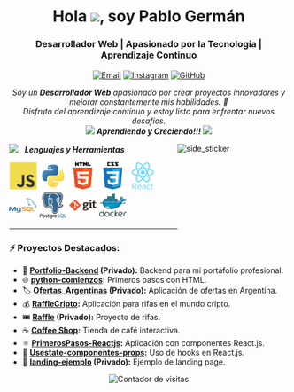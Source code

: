 

<h1 align="center">Hola <img src="https://media.giphy.com/media/hvRJCLFzcasrR4ia7z/giphy.gif" width="30px">, soy Pablo Germán</h1>
<h3 align="center">Desarrollador Web | Apasionado por la Tecnología | Aprendizaje Continuo</h3>

<p align="center">
<a href="mailto:pabloajallaenero26@gmail.com" target="blank"><img align="center" src="https://simpleicons.org/icons/gmail.svg" alt="Email" height="30" width="40" /></a>
<a href="https://www.instagram.com/apg.pablo/" target="blank"><img align="center" src="https://simpleicons.org/icons/instagram.svg" alt="Instagram" height="30" width="40" /></a>
<a href="https://github.com/Pablo-German" target="blank"><img align="center" src="https://simpleicons.org/icons/github.svg" alt="GitHub" height="30" width="40" /></a>
</p>

<p align="center">
  <em>
    Soy un <b>Desarrollador Web</b> apasionado por crear proyectos innovadores y mejorar constantemente mis habilidades. 🚀<br>
    Disfruto del aprendizaje continuo y estoy listo para enfrentar nuevos desafíos.
  </em>
  <br>
  <img src="https://media.giphy.com/media/VgCDAzcKvsR6OM0uWg/giphy.gif" width="50" /> <b><i>Aprendiendo y Creciendo!!!</i></b> <img src="https://media.giphy.com/media/7j2hfyeVcDtf2/giphy.gif" width="50" />
</p>



<img align="right" width=200px height=200px alt="side_sticker" src="https://media.giphy.com/media/TEnXkcsHrP4YedChhA/giphy.gif" />

<img src="https://media.giphy.com/media/3o6Zt5HM3lhxaZRYgY/giphy.gif" width="30px"> &nbsp; ***Lenguajes y Herramientas***


<p align="left">
  <code><img height="50" src="https://raw.githubusercontent.com/devicons/devicon/master/icons/javascript/javascript-original.svg"></code>
  <code><img height="50" src="https://raw.githubusercontent.com/devicons/devicon/master/icons/python/python-original.svg"></code>
  <code><img height="50" src="https://raw.githubusercontent.com/devicons/devicon/master/icons/html5/html5-original-wordmark.svg"></code>
  <code><img height="50" src="https://raw.githubusercontent.com/devicons/devicon/master/icons/css3/css3-original-wordmark.svg"></code>
  <code><img height="50" src="https://raw.githubusercontent.com/devicons/devicon/master/icons/react/react-original-wordmark.svg"></code>
  <code><img height="50" src="https://raw.githubusercontent.com/devicons/devicon/master/icons/mysql/mysql-original-wordmark.svg"></code>
  <code><img height="50" src="https://raw.githubusercontent.com/devicons/devicon/master/icons/postgresql/postgresql-original-wordmark.svg"></code>
  <code><img height="50" src="https://raw.githubusercontent.com/devicons/devicon/master/icons/git/git-original-wordmark.svg"></code>
  <code><img height="50" src="https://raw.githubusercontent.com/devicons/devicon/master/icons/docker/docker-original-wordmark.svg"></code>
</p>

---

### ⚡ Proyectos Destacados:

- 🚀 **[Portfolio-Backend](https://github.com/Pablo-German/Portfolio-Backend) (Privado):** Backend para mi portafolio profesional.
- 🌐 **[python-comienzos](https://github.com/Pablo-German/python-comienzos):** Primeros pasos con HTML.
- 🏷️ **[Ofertas_Argentinas](https://github.com/Pablo-German/Ofertas_Argentinas) (Privado):** Aplicación de ofertas en Argentina.
- 💰 **[RaffleCripto](https://github.com/Pablo-German/RaffleCripto):** Aplicación para rifas en el mundo cripto.
- 🎟️ **[Raffle](https://github.com/Pablo-German/Raffle) (Privado):** Proyecto de rifas.
- ☕ **[Coffee Shop](https://github.com/Pablo-German/Coffee):** Tienda de café interactiva.
- ⚛️ **[PrimerosPasos-Reactjs](https://github.com/Pablo-German/PrimerosPasos-Reactjs):** Aplicación con componentes React.js.
- 🔧 **[Usestate-componentes-props](https://github.com/Pablo-German/Usestate-componentes-props):** Uso de hooks en React.js.
- 🎨 **[landing-ejemplo](https://github.com/Pablo-German/landing-ejemplo) (Privado):** Ejemplo de landing page.

<p align="center"> <img src="https://komarev.com/ghpvc/?username=Pablo-German&label=Visitas&color=blue&style=flat" alt="Contador de visitas" /> </p>
